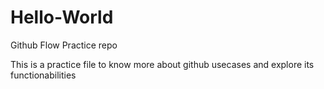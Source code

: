 # Hello-World
Github Flow Practice repo

This is a practice file to know more about github usecases and explore its functionabilities
